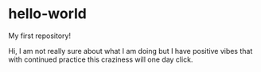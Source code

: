 # hello-world
My first repository!

Hi, I am not really sure about what I am doing but I have positive vibes that with continued practice this craziness will one day click. 
